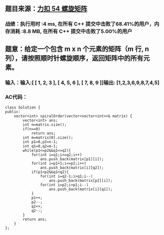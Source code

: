 ## 题目来源：[力扣 54 螺旋矩阵](https://leetcode-cn.com/problems/spiral-matrix/)

### 战绩：执行用时 :4 ms, 在所有 C++ 提交中击败了68.41%的用户，内存消耗 :8.8 MB, 在所有 C++ 提交中击败了5.00%的用户

## 题意：给定一个包含 m x n 个元素的矩阵（m 行, n 列），请按照顺时针螺旋顺序，返回矩阵中的所有元素。

### 输入：输入:[ [ 1, 2, 3 ], [ 4, 5, 6 ], [ 7, 8, 9 ]]输出: [1,2,3,6,9,8,7,4,5]


### AC代码：
```
class Solution {
public:
    vector<int> spiralOrder(vector<vector<int>>& matrix) {
        vector<int> ans;
        int n=matrix.size();
        if(n==0)
            return ans;
        int m=matrix[0].size();
        int p1=0,p2=n-1;
        int q1=0,q2=m-1;
        while(p1<=p2&&q1<=q2){
            for(int i=q1;i<=q2;i++)
                ans.push_back(matrix[p1][i]);
            for(int i=p1+1;i<=p2;i++)
                ans.push_back(matrix[i][q2]);
            if(p1<p2&&q1<q2){
                for(int i=q2-1;i>q1;i--)
                    ans.push_back(matrix[p2][i]);
                for(int i=p2;i>p1;i--)
                    ans.push_back(matrix[i][q1]);
            }
            p1++;
            p2--;
            q1++;
            q2--;
        }
        return ans;
    }
};
```
